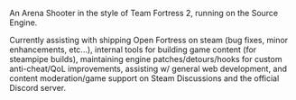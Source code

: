 An Arena Shooter in the style of Team Fortress 2, running on the Source Engine.

Currently assisting with shipping Open Fortress on steam (bug fixes, minor enhancements, etc...), internal tools for building game content (for steampipe builds), maintaining engine patches/detours/hooks for custom anti-cheat/QoL improvements, assisting w/ general web development, and content moderation/game support on Steam Discussions and the official Discord server.